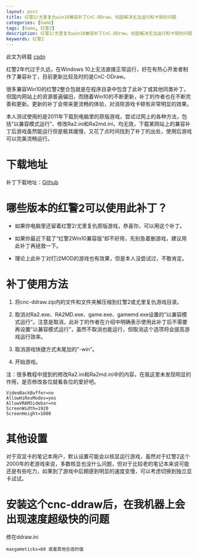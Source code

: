 ```yaml
---
layout: post
title: 红警2/尤里复仇win10兼容补丁CnC-DDraw，彻底解决无法运行和卡顿的问题
categories: [Game]
tags: [Game, 红警2]
description: 红警2/尤里复仇win10兼容补丁CnC-DDraw，彻底解决无法运行和卡顿的问题
keywords: 红警2
---
```


此文为转载 [csdn](https://blog.csdn.net/w598753468/article/details/109689984)

红警2年代过于久远，在Windows 10上无法直接正常运行，好在有热心开发者制作了兼容补丁，目前更新比较及时的是CnC-DDraw。

很多兼容Win10的红警2整合包就是在程序目录中包含了此补丁或其他同类补丁。但国内网站上的资源普遍偏旧，而随着Win10的不断更新，补丁的作者也在不断完善和更新。更新的补丁会带来更流畅的体验，对消除游戏卡顿有非常明显的效果。

本人测试使用的是2011年下载到电脑里的原版游戏，尝试过网上的各种方法，包括“以兼容模式运行”、修改Ra2.ini和Ra2md.ini，均无效，下载某网站上的兼容补丁后游戏虽然能运行但是极其缓慢，又花了点时间找到了补丁的出处，使用后游戏可以完美流畅运行。

<!--more-->

# 下载地址

补丁下载地址：[Github](https://github.com/CnCNet/cnc-ddraw/releases)

# 哪些版本的红警2可以使用此补丁？

* 如果你电脑里还留着红警2/尤里复仇原版游戏，恭喜你，可以用这个补丁。

* 如果你最近下载了“红警2Win10兼容版”却不好用，先别急着删游戏，建议用此补丁再拯救一下。

* 理论上此补丁对打过MOD的游戏也有效果，但是本人没尝试过，不敢肯定。

# 补丁使用方法

1. 将cnc-ddraw.zip内的文件和文件夹解压缩到红警2或尤里复仇游戏目录。

2. 取消对Ra2.exe、RA2MD.exe、game.exe、gamemd.exe设置的“以兼容模式运行”。注意是取消，此补丁的作者在介绍中明确表示使用此补丁后不需要再设置“以兼容模式运行”，虽然不取消也能运行，但取消这个选项将会提高游戏运行效率。

3. 取消游戏快捷方式末尾加的“-win”。

4. 开始游戏。

注：很多教程中提到的修改Ra2.ini和Ra2md.ini中的内容，在我这里未发现明显的作用，是否修改各位就看各位的爱好吧。

```
VideoBackBuffer=no
AllowHiResModes=yes
AllowVRAMSidebar=no
ScreenWidth=1920
ScreenHeight=1080
```

# 其他设置

对于双显卡的笔记本用户，默认设置可能会以核显运行游戏，虽然对于红警2这个2000年的老游戏来说，多数核显也没什么问题，但对于比较老的笔记本来说可能还是有些吃力，如果到了游戏中后期感到明显的速度变慢，可以考虑切换到独立显卡试试。

# 安装这个cnc-ddraw后，在我机器上会出现速度超级快的问题

修在ddraw.ini 

    maxgameticks=60 或者其他合适的值